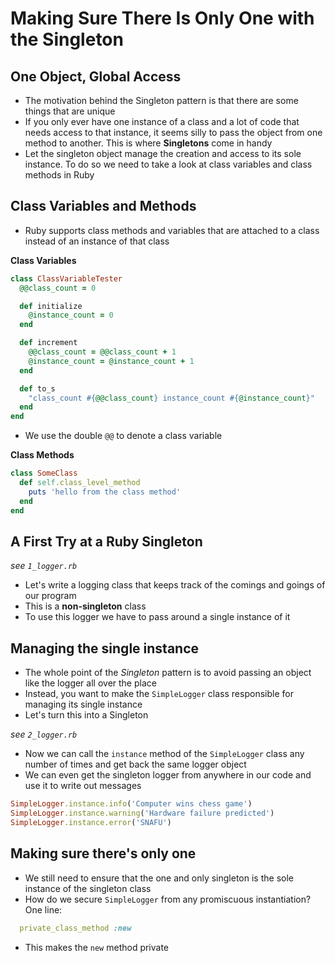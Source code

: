 # Making Sure There Is Only One with the Singleton

## One Object, Global Access

* The motivation behind the Singleton pattern is that there are some things that are unique
* If you only ever have one instance of a class and a lot of code that needs access to that instance, it seems silly to pass the object from one method to another. This is where **Singletons** come in handy
* Let the singleton object manage the creation and access to its sole instance. To do so we need to take a look at class variables and class methods in Ruby

## Class Variables and Methods

* Ruby supports class methods and variables that are attached to a class instead of an instance of that class

__Class Variables__

```ruby
class ClassVariableTester
  @@class_count = 0

  def initialize
    @instance_count = 0
  end

  def increment
    @@class_count = @@class_count + 1
    @instance_count = @instance_count + 1
  end

  def to_s
    "class_count #{@@class_count} instance_count #{@instance_count}"
  end
end
```

* We use the double `@@` to denote a class variable

__Class Methods__

```ruby
class SomeClass
  def self.class_level_method
    puts 'hello from the class method'
  end
end
```

## A First Try at a Ruby Singleton

*see `1_logger.rb`*

* Let's write a logging class that keeps track of the comings and goings of our program
* This is a **non-singleton** class
* To use this logger we have to pass around a single instance of it


## Managing the single instance

* The whole point of the *Singleton* pattern is to avoid passing an object like the logger all over the place
* Instead, you want to make the `SimpleLogger` class responsible for managing its single instance
* Let's turn this into a Singleton

*see `2_logger.rb`*

* Now we can call the `instance` method of the `SimpleLogger` class any number of times and get back the same logger object
* We can even get the singleton logger from anywhere in our code and use it to write out messages

```ruby
SimpleLogger.instance.info('Computer wins chess game')
SimpleLogger.instance.warning('Hardware failure predicted')
SimpleLogger.instance.error('SNAFU')
```

## Making sure there's only one

* We still need to ensure that the one and only singleton is the sole instance of the singleton class
* How do we secure `SimpleLogger` from any promiscuous instantiation? One line:

```ruby
  private_class_method :new
```

* This makes the `new` method private

